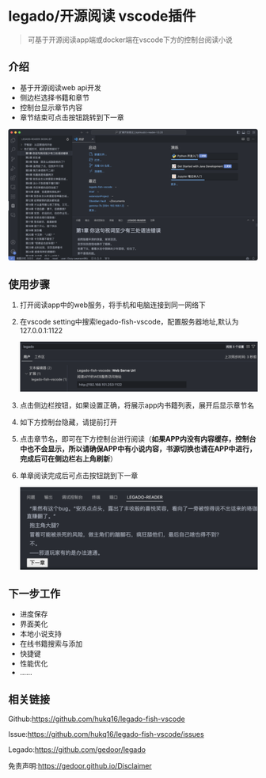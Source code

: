 # legado/开源阅读   vscode插件


> 可基于开源阅读app端或docker端在vscode下方的控制台阅读小说



## 介绍

* 基于开源阅读web api开发
* 侧边栏选择书籍和章节
* 控制台显示章节内容
* 章节结束可点击按钮跳转到下一章

![overview](./resources/overview.png)



## 使用步骤

1. 打开阅读app中的web服务，将手机和电脑连接到同一网络下

2. 在vscode setting中搜索legado-fish-vscode，配置服务器地址,默认为127.0.0.1:1122

   ![setting](./resources/setting.png)

3. 点击侧边栏按钮，如果设置正确，将展示app内书籍列表，展开后显示章节名

4. 如下方控制台隐藏，请提前打开

5. 点击章节名，即可在下方控制台进行阅读（**如果APP内没有内容缓存，控制台中也不会显示，所以请确保APP中有小说内容，书源切换也请在APP中进行，完成后可在侧边栏右上角刷新**）

6. 单章阅读完成后可点击按钮跳到下一章

   ![overview](./resources/nextpage.png)

## 下一步工作

* 进度保存
* 界面美化
* 本地小说支持
* 在线书籍搜索与添加
* 快捷键
* 性能优化
* ……



## 相关链接


Github:https://github.com/hukq16/legado-fish-vscode

Issue:https://github.com/hukq16/legado-fish-vscode/issues

Legado:https://github.com/gedoor/legado

免责声明:https://gedoor.github.io/Disclaimer













